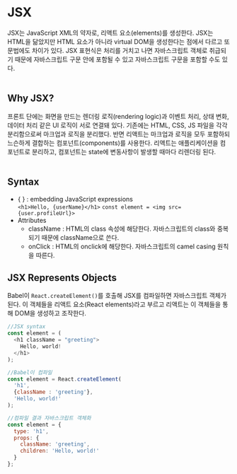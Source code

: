 # JSX
JSX는 JavaScript XML의 약자로, 리액트 요소(elements)를 생성한다. JSX는 HTML을 닮았지만 HTML 요소가 아니라 virtual DOM을 생성한다는 점에서 다르고 또 문법에도 차이가 있다. JSX 표현식은 처리를 거치고 나면 자바스크립트 객체로 취급되기 때문에 자바스크립트 구문 안에 포함될 수 있고 자바스크립트 구문을 포함할 수도 있다.
<br/><br/>

## Why JSX?
프론트 단에는 화면을 만드는 렌더링 로직(rendering logic)과 이벤트 처리, 상태 변화, 데이터 처리 같은 UI 로직이 서로 연결돼 있다. 기존에는 HTML, CSS, JS 파일을 각각 분리함으로써 마크업과 로직을 분리했다. 반면 리액트는 마크업과 로직을 모두 포함하되 느슨하게 결합하는 컴포넌트(components)를 사용한다. 리액트는 애플리케이션을 컴포넌트로 분리하고, 컴포넌트는 state에 변동사항이 발생할 때마다 리렌더링 된다.
<br/><br/>

## Syntax
* { } : embedding JavaScript expressions  
  `<h1>Hello, {userName}</h1>` `const element = <img src={user.profileUrl}>`
* Attributes
  * className : HTML의 class 속성에 해당한다. 자바스크립트의 class와 중복되기 때문에 className으로 쓴다.
  * onClick : HTML의 onclick에 해당한다. 자바스크립트의 camel casing 원칙을 따른다.
  
## JSX Represents Objects
Babel이 `React.createElement()`를 호출해 JSX를 컴파일하면 자바스크립트 객체가 된다. 이 객체들을 리액트 요소(React elements)라고 부르고 리액트는 이 객체들을 통해 DOM을 생성하고 조작한다.
```javascript
//JSX syntax
const element = (
  <h1 className = "greeting">
    Hello, world!
  </h1>
);

//Babel이 컴파일
const element = React.createElement(
  'h1',
  {className : 'greeting'},
  'Hello, world!'
);

//컴파일 결과 자바스크립트 객체화
const element = {
  type: 'h1',
  props: {
    className: 'greeting',
    children: 'Hello, world!'
  }
};
```
